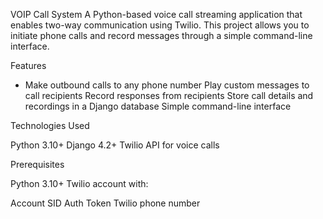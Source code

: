 VOIP Call System
A Python-based voice call streaming application that enables two-way communication using Twilio. This project allows you to initiate phone calls and record messages through a simple command-line interface.

Features

* Make outbound calls to any phone number
Play custom messages to call recipients
Record responses from recipients
Store call details and recordings in a Django database
Simple command-line interface


Technologies Used

Python 3.10+
Django 4.2+
Twilio API for voice calls

Prerequisites

Python 3.10+
Twilio account with:

Account SID
Auth Token
Twilio phone number
